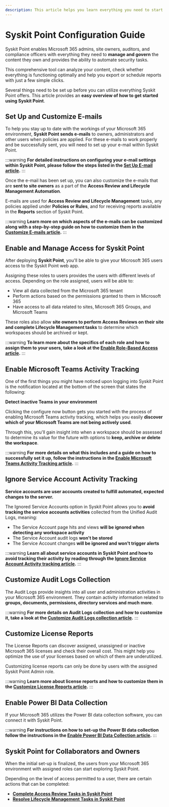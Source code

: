 ```yaml
---
description: This article helps you learn everything you need to start using your Syskit Point. 
---
```


# Syskit Point Configuration Guide

Syskit Point enables Microsoft 365 admins, site owners, auditors, and compliance officers with everything they need to **manage and govern** the content they own and provides the ability to automate security tasks. 

This comprehensive tool can analyze your content, check whether everything is functioning optimally and help you export or schedule reports with just a few simple clicks. 

Several things need to be set up before you can utilize everything Syskit Point offers. This article provides an **easy overview of how to get started using Syskit Point**. 

## Set Up and Customize E-mails

To help you stay up to date with the workings of your Microsoft 365 environment, **Syskit Point sends e-mails** to owners, administrators and other users when policies are applied. For these e-mails to work properly and be successfully sent, you will need to set up your e-mail within Syskit Point.

:::warning
**For detailed instructions on configuring your e-mail settings within Syskit Point, please follow the steps listed in the [Set Up E-mail article](../configuration/set-up-email.md).**
:::

Once the e-mail has been set up, you can also customize the e-mails that are **sent to site owners** as a part of the **Access Review and Lifecycle Management Automation**.  

E-mails are used for **Access Review and Lifecycle Management** tasks, any policies applied under **Policies or Rules**, and for receiving reports available in the **Reports** section of Syskit Point. 

:::warning
**Learn more on which aspects of the e-mails can be customized along with a step-by-step guide on how to customize them in the [Customize E-mails article](../configuration/customize-emails.md).**
:::

## Enable and Manage Access for Syskit Point

After deploying **Syskit Point**, you'll be able to give your Microsoft 365 users access to the Syskit Point web app. 

Assigning these roles to users provides the users with different levels of access. Depending on the role assigned, users will be able to:
 * View all data collected from the Microsoft 365 tenant
 * Perform actions based on the permissions granted to them in Microsoft 365 
 * Have access to all data related to sites, Microsoft 365 Groups, and Microsoft Teams

These roles also allow **site owners to perform Access Reviews on their site and complete Lifecycle Management tasks** to determine which workspaces should be archived or kept. 

:::warning
**To learn more about the specifics of each role and how to assign them to your users, take a look at the [Enable Role-Based Access article](../configuration/enable-role-based-access.md).**
:::


## Enable Microsoft Teams Activity Tracking

One of the first things you might have noticed upon logging into Syskit Point is the notification located at the bottom of the screen that states the following:

**Detect inactive Teams in your environment** 

Clicking the configure now button gets you started with the process of enabling Microsoft Teams activity tracking, which helps you easily **discover which of your Microsoft Teams are not being actively used**. 

Through this, you'll gain insight into when a workspace should be assessed to determine its value for the future with options to **keep, archive or delete the workspace**. 

:::warning
**For more details on what this includes and a guide on how to successfully set it up, follow the instructions in the [Enable Microsoft Teams Activity Tracking article](../configuration/microsoft-teams-activity.md).**
:::

## Ignore Service Account Activity Tracking 

**Service accounts are user accounts created to fulfill automated, expected changes to the server.**

The Ignored Service Accounts option in Syskit Point allows you to **avoid tracking the service accounts activities** collected from the Unified Audit Logs, meaning:

 * The Service Account page hits and views **will be ignored when detecting any workspace activity**
 * The Service Account audit logs **won't be stored**
 * The Service Account changes **will be ignored and won't trigger alerts**

:::warning
**Learn all about service accounts in Syskit Point and how to avoid tracking their activity by reading through the [Ignore Service Account Activity tracking article](../configuration/ignore-service-account-activity-tracking.md).**
:::

## Customize Audit Logs Collection

The Audit Logs provide insights into all user and administration activities in your Microsoft 365 environment.‌ They contain activity information related to **groups, documents, permissions, directory services and much more**. 

:::warning
**For more details on Audit Logs collection and how to customize it, take a look at the [Customize Audit Logs collection article](../configuration/customize-audit-logs-collection.md).**
:::

## Customize License Reports

The License Reports can discover assigned, unassigned or inactive Microsoft 365 licenses and check their overall cost. This might help you optimize the use of your licenses based on which of them are underutilized. 

Customizing license reports can only be done by users with the assigned Syskit Point Admin role. 

:::warning
**Learn more about license reports and how to customize them in the [Customize License Reports article](../configuration/customize-license-reports.md).**
:::

## Enable Power BI Data Collection

If your Microsoft 365 utilizes the Power BI data collection software, you can connect it with Syskit Point. 

:::warning
**For instructions on how to set-up the Power BI data collection follow the instructions in the [Enable Power BI Data Collection article](../power-platform/enable-powerBI-data-collection.md).**
:::


## Syskit Point for Collaborators and Owners

When the initial set-up is finalized, the users from your Microsoft 365 environment with assigned roles can start exploring Syskit Point.

Depending on the level of access permitted to a user, there are certain actions that can be completed:
  * **[Complete Access Review Tasks in Syskit Point](../point-collaborators/resolve-governance-tasks/access-review.md)**
  * **[Resolve Lifecycle Management Tasks in Syskit Point](../point-collaborators/resolve-governance-tasks/lifecycle-management.md)** 
